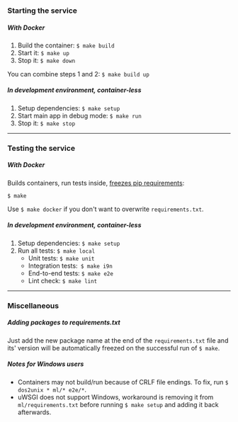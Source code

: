 ### Starting the service

##### With Docker

1. Build the container: `$ make build`
2. Start it: `$ make up`
3. Stop it: `$ make down`

You can combine steps 1 and 2: `$ make build up`

##### In development environment, container-less

1. Setup dependencies: `$ make setup`
2. Start main app in debug mode: `$ make run`
3. Stop it: `$ make stop`

---

### Testing the service

##### With Docker

Builds containers, run tests inside, [freezes pip requirements](#adding-requirements):

`$ make` 
 
Use `$ make docker` if you don't want to overwrite `requirements.txt`. 

##### In development environment, container-less

1. Setup dependencies: `$ make setup`
2. Run all tests: `$ make local`
   - Unit tests: `$ make unit`
   - Integration tests:` $ make i9n`
   - End-to-end tests: `$ make e2e`
   - Lint check: `$ make lint`

---

### Miscellaneous

##### <a name="adding-requirements"></a> Adding packages to requirements.txt
Just add the new package name at the end of the `requirements.txt` file and its' version will be automatically freezed on the successful run of `$ make`.

##### Notes for Windows users
- Containers may not build/run because of CRLF file endings. To fix, run `$ dos2unix * ml/* e2e/*`.
- uWSGI does not support Windows, workaround is removing it from `ml/requirements.txt` before running `$ make setup` and adding it back afterwards.
